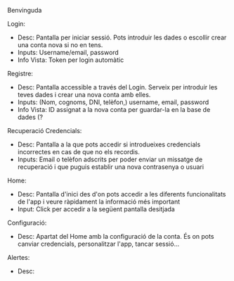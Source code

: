 Benvinguda

Login:
- Desc: Pantalla per iniciar sessió. Pots introduir les dades o escollir crear una conta nova si no en tens.
- Inputs: Username/email, password
- Info Vista: Token per login automàtic

Registre:
- Desc: Pantalla accessible a través del Login. Serveix per introduir les teves dades i crear una nova conta amb elles.
- Inputs: (Nom, cognoms, DNI, telèfon,) username, email, password
- Info Vista: ID assignat a la nova conta per guardar-la en la base de dades (?

Recuperació Credencials:
- Desc: Pantalla a la que pots accedir si introdueixes credencials incorrectes en cas de que no els recordis. 
- Inputs: Email o telèfon adscrits per poder enviar un missatge de recuperació i que puguis establir una nova contrasenya o usuari

Home: 
- Desc: Pantalla d'inici des d'on pots accedir a les diferents funcionalitats de l'app i veure ràpidament la informació més important
- Input: Click per accedir a la següent pantalla desitjada

Configuració:
- Desc: Apartat del Home amb la configuració de la conta. És on pots canviar credencials, personalitzar l'app, tancar sessió...

Alertes: 
- Desc: 
